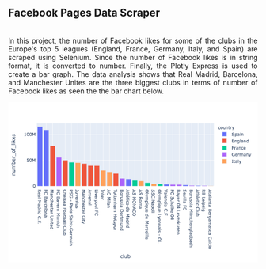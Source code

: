 ## Facebook Pages Data Scraper


<div style="text-align: justify">
    <br>
In this project, the number of Facebook likes for some of the clubs in the Europe's top 5 leagues (England, France, Germany, Italy, and Spain) are scraped using Selenium. Since the number of Facebook likes is in string format, it is converted to number. Finally, the Plotly Express is used to create a bar graph. The data analysis shows that Real Madrid, Barcelona, and Manchester Unites are the three biggest clubs in terms of number of Facebook likes as seen the the bar chart below.
    </div>

![Number of likes](Images/club_likes.png)
